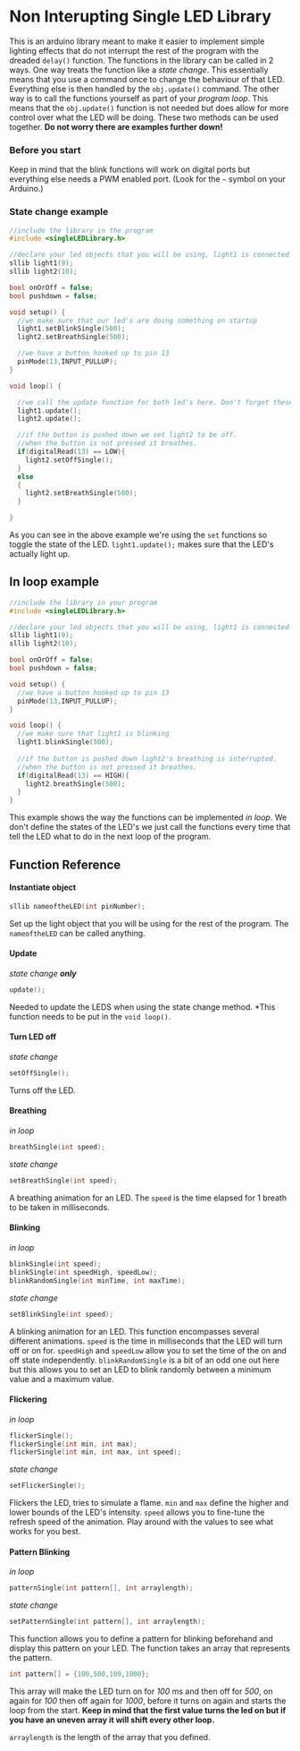 # Non Interupting Single LED Library
This is an arduino library meant to make it easier to implement simple lighting effects that do not interrupt the rest of the program with the dreaded `delay()` function.
The functions in the library can be called in 2 ways. One way treats the function like a *state change*. This essentially means that you use a command once to change the behaviour of that LED. Everything else is then handled by the `obj.update()` command. The other way is to call the functions yourself as part of your *program loop*. This means that the `obj.update()` function is not needed but does allow for more control over what the LED will be doing. These two methods can be used together. **Do not worry there are examples further down!**

### Before you start
Keep in mind that the blink functions will work on digital ports but everything else needs a PWM enabled port. (Look for the `~` symbol on your Arduino.)

### State change example
```cpp
//include the library in the program
#include <singleLEDLibrary.h>

//declare your led objects that you will be using, light1 is connected to pin 9 and light 2 to pin 10
sllib light1(9);
sllib light2(10);

bool onOrOff = false;
bool pushdown = false;

void setup() {
  //we make sure that our led's are doing something on startup
  light1.setBlinkSingle(500);
  light2.setBreathSingle(500);

  //we have a button hooked up to pin 13
  pinMode(13,INPUT_PULLUP);
}

void loop() {

  //we call the update function for both led's here. Don't forget these!
  light1.update();
  light2.update();

  //if the button is pushed down we set light2 to be off.
  //when the button is not pressed it breathes.
  if(digitalRead(13) == LOW){
    light2.setOffSingle();
  }
  else
  {
    light2.setBreathSingle(500);
  }

}
```
As you can see in the above example we're using the `set` functions so toggle the state of the LED. `light1.update();` makes sure that the LED's actually light up.

## In loop example
```cpp
//include the library in your program
#include <singleLEDLibrary.h>

//declare your led objects that you will be using, light1 is connected to pin 9 and light 2 to pin 10
sllib light1(9);
sllib light2(10);

bool onOrOff = false;
bool pushdown = false;

void setup() {
  //we have a button hooked up to pin 13
  pinMode(13,INPUT_PULLUP);
}

void loop() {
  //we make sure that light1 is blinking
  light1.blinkSingle(500);
  
  //if the button is pushed down light2's breathing is interrupted.
  //when the button is not pressed it breathes.
  if(digitalRead(13) == HIGH){
    light2.breathSingle(500);
  }
}
```
This example shows the way the functions can be implemented *in loop*. We don't define the states of the LED's we just call the functions every time that tell the LED what to do in the next loop of the program.

## Function Reference

#### Instantiate object
```cpp
sllib nameoftheLED(int pinNumber);
```
Set up the light object that you will be using for the rest of the program. The `nameoftheLED` can be called anything.

#### Update
*state change **only***
```cpp
update();
```
Needed to update the LEDS when using the state change method. *This function needs to be put in the `void loop()`.

#### Turn LED off
*state change*
```cpp
setOffSingle();
```
Turns off the LED.

#### Breathing
*in loop*
```cpp
breathSingle(int speed);
```
*state change*
```cpp
setBreathSingle(int speed);
```
A breathing animation for an LED. The `speed` is the time elapsed for 1 breath to be taken in milliseconds.

#### Blinking
*in loop*
```cpp
blinkSingle(int speed);
blinkSingle(int speedHigh, speedLow);
blinkRandomSingle(int minTime, int maxTime);
```
*state change*
```cpp
setBlinkSingle(int speed);
```
A blinking animation for an LED. This function encompasses several different animations. `speed` is the time in milliseconds that the LED will turn off or on for. `speedHigh` and `speedLow` allow you to set the time of the on and off state independently. 
`blinkRandomSingle` is a bit of an odd one out here but this allows you to set an LED to blink randomly between a minimum value and a maximum value.

#### Flickering
*in loop*
```cpp
flickerSingle();
flickerSingle(int min, int max);
flickerSingle(int min, int max, int speed);
```
*state change*
```cpp
setFlickerSingle();
```
Flickers the LED, tries to simulate a flame. `min` and `max` define the higher and lower bounds of the LED's intensity. `speed` allows you to fine-tune the refresh speed of the animation. Play around with the values to see what works for you best.

#### Pattern Blinking
*in loop*
```cpp
patternSingle(int pattern[], int arraylength);
```
*state change*
```cpp
setPatternSingle(int pattern[], int arraylength);
```
This function allows you to define a pattern for blinking beforehand and display this pattern on your LED. The function takes an array that represents the pattern.
```cpp
int pattern[] = {100,500,100,1000};
```
This array will make the LED turn on for *100* ms and then off for *500*, on again for *100* then off again for *1000*, before it turns on again and starts the loop from the start. **Keep in mind that the first value turns the led on but if you have an uneven array it will shift every other loop.**

`arraylength` is the length of the array that you defined.